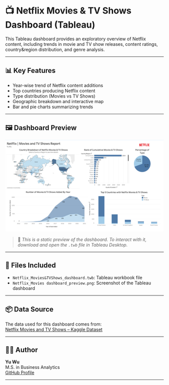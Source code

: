 # 📺 Netflix Movies & TV Shows Dashboard (Tableau)

This Tableau dashboard provides an exploratory overview of Netflix content, including trends in movie and TV show releases, content ratings, country&region distribution, and genre analysis.

---

## 📊 Key Features

- Year-wise trend of Netflix content additions
- Top countries producing Netflix content
- Type distribution (Movies vs TV Shows)
- Geographic breakdown and interactive map
- Bar and pie charts summarizing trends

---

## 🖼️ Dashboard Preview

![Netflix Dashboard Preview](Netflix_Movies%20dashboard_preview.png)

> 📌 *This is a static preview of the dashboard. To interact with it, download and open the `.twb` file in Tableau Desktop.*

---

## 📁 Files Included

- `Netflix_Movies&TVShows_dashboard.twb`: Tableau workbook file
- `Netflix_Movies dashboard_preview.png`: Screenshot of the Tableau dashboard

---

## 📦 Data Source

The data used for this dashboard comes from:  
[Netflix Movies and TV Shows – Kaggle Dataset](https://www.kaggle.com/datasets/shivamb/netflix-shows)

---

## 👩‍💻 Author

**Yu Wu**  
M.S. in Business Analytics  
[GitHub Profile](https://github.com/YUW-GH)

---

